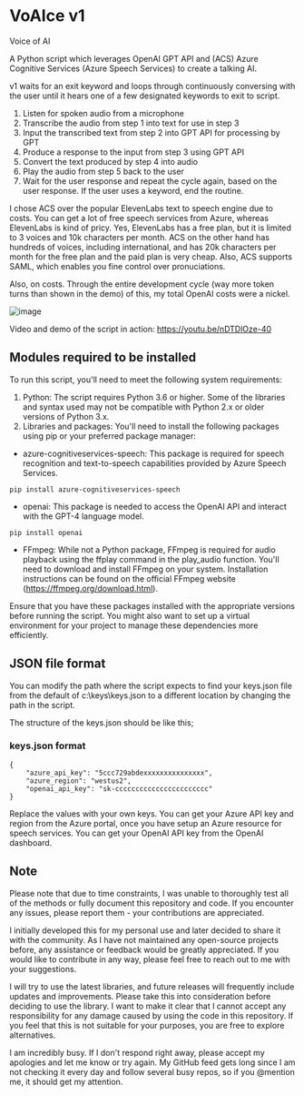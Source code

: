 # VoAIce v1
 Voice of AI
 
A Python script which leverages OpenAI GPT API and (ACS) Azure Cognitive Services (Azure Speech Services) to create a talking AI. 
 
v1 waits for an exit keyword and loops through continuously conversing with the user until it hears one of a few designated keywords to exit to script.

1. Listen for spoken audio from a microphone
2. Transcribe the audio from step 1 into text for use in step 3
3. Input the transcribed text from step 2 into GPT API for processing by GPT
4. Produce a response to the input from step 3 using GPT API
5. Convert the text produced by step 4 into audio
6. Play the audio from step 5 back to the user
7. Wait for the user response and repeat the cycle again, based on the user response. If the user uses a keyword, end the routine.

I chose ACS over the popular ElevenLabs text to speech engine due to costs. You can get a lot of free speech services from Azure, whereas ElevenLabs is kind of pricy. Yes, ElevenLabs has a free plan, but it is limited to 3 voices and 10k characters per month. ACS on the other hand has hundreds of voices, including international, and has 20k characters per month for the free plan and the paid plan is very cheap. Also, ACS supports SAML, which enables you fine control over pronuciations. 

Also, on costs. Through the entire development cycle (way more token turns than shown in the demo) of this, my total OpenAI costs were a nickel. 

![image](https://user-images.githubusercontent.com/13913671/233161902-924d707f-fba8-415a-83c3-80dffaf560b3.png)

Video and demo of the script in action: https://youtu.be/nDTDlOze-40

## Modules required to be installed

To run this script, you'll need to meet the following system requirements:

1. Python: The script requires Python 3.6 or higher. Some of the libraries and syntax used may not be compatible with Python 2.x or older versions of Python 3.x.
2. Libraries and packages: You'll need to install the following packages using pip or your preferred package manager:
    
- azure-cognitiveservices-speech: This package is required for speech recognition and text-to-speech capabilities provided by Azure Speech Services.

`pip install azure-cognitiveservices-speech`

- openai: This package is needed to access the OpenAI API and interact with the GPT-4 language model.

`pip install openai`

- FFmpeg: While not a Python package, FFmpeg is required for audio playback using the ffplay command in the play_audio function. You'll need to download and install FFmpeg on your system. Installation instructions can be found on the official FFmpeg website (https://ffmpeg.org/download.html).

Ensure that you have these packages installed with the appropriate versions before running the script. You might also want to set up a virtual environment for your project to manage these dependencies more efficiently.

## JSON file format

You can modify the path where the script expects to find your keys.json file from the default of c:\keys\keys.json to a different location by changing the path in the script.

The structure of the keys.json should be like this;

### keys.json format

```
{
    "azure_api_key": "5ccc729abdexxxxxxxxxxxxxxx",
    "azure_region": "westus2",
    "openai_api_key": "sk-ccccccccccccccccccccccc"
}
```

Replace the values with your own keys. You can get your Azure API key and region from the Azure portal, once you have setup an Azure resource for speech services. You can get your OpenAI API key from the OpenAI dashboard.

## Note

Please note that due to time constraints, I was unable to thoroughly test all of the methods or fully document this repository and code. If you encounter any issues, please report them - your contributions are appreciated.

I initially developed this for my personal use and later decided to share it with the community. As I have not maintained any open-source projects before, any assistance or feedback would be greatly appreciated. If you would like to contribute in any way, please feel free to reach out to me with your suggestions.

I will try to use the latest libraries, and future releases will frequently include updates and improvements. Please take this into consideration before deciding to use the library. I want to make it clear that I cannot accept any responsibility for any damage caused by using the code in this repository. If you feel that this is not suitable for your purposes, you are free to explore alternatives.

I am incredibly busy. If I don't respond right away, please accept my apologies and let me know or try again. My GitHub feed gets long since I am not checking it every day and follow several busy repos, so if you @mention me, it should get my attention. 

